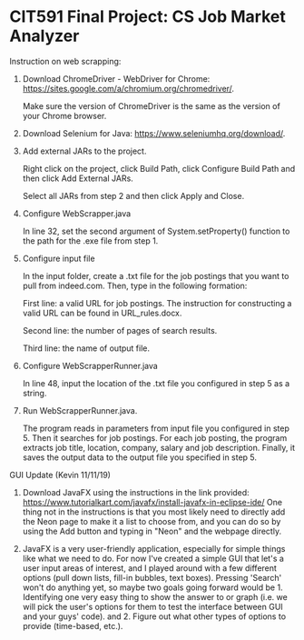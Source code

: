 # CIT591 Final Project: CS Job Market Analyzer
Instruction on web scrapping:
1. Download ChromeDriver - WebDriver for Chrome: https://sites.google.com/a/chromium.org/chromedriver/. 
   
   Make sure the version of ChromeDriver is the same as the version of your Chrome browser.
   
2. Download Selenium for Java: https://www.seleniumhq.org/download/.

3. Add external JARs to the project.
  
   Right click on the project, click Build Path, click Configure Build Path and then click Add External JARs.
   
   Select all JARs from step 2 and then click Apply and Close.
  
4. Configure WebScrapper.java
   
   In line 32, set the second argument of System.setProperty() function to the path for the .exe file from step 1.
   
5. Configure input file

   In the input folder, create a .txt file for the job postings that you want to pull from indeed.com. Then, type in the following formation:
   
      First line: a valid URL for job postings. The instruction for constructing a valid URL can be found in URL_rules.docx.
   
      Second line: the number of pages of search results.
   
      Third line: the name of output file.

6. Configure WebScrapperRunner.java

   In line 48, input the location of the .txt file you configured in step 5 as a string.
   
7. Run WebScrapperRunner.java.

   The program reads in parameters from input file you configured in step 5. Then it searches for job postings. For each job posting, the program extracts job title, location, company, salary and job description. Finally, it saves the output data to the output file you specified in step 5. 


GUI Update (Kevin 11/11/19)

1. Download JavaFX using the instructions in the link provided: https://www.tutorialkart.com/javafx/install-javafx-in-eclipse-ide/
   One thing not in the instructions is that you most likely need to directly add the Neon page to make it a list to choose from, and you    can do so by using the Add button and typing in "Neon" and the webpage directly.
   
 2. JavaFX is a very user-friendly application, especially for simple things like what we need to do. For now I've created a simple GUI       that let's a user input areas of interest, and I played around with a few different options (pull down lists, fill-in bubbles, text 
    boxes). Pressing 'Search' won't do anything yet, so maybe two goals going forward would be 1. Identifying one very easy thing to show 
    the answer to or graph (i.e. we will pick the user's options for them to test the interface between GUI and your guys' code). and 2.
    Figure out what other types of options to provide (time-based, etc.). 
